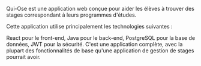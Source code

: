 Qui-Ose est une application web conçue pour aider les élèves à trouver des stages correspondant à leurs programmes d'études.

Cette application utilise principalement les technologies suivantes :

React pour le front-end,
Java pour le back-end,
PostgreSQL pour la base de données,
JWT pour la sécurité.
C'est une application complète, avec la plupart des fonctionnalités de base qu'une application de gestion de stages pourrait avoir.
